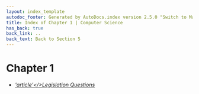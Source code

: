 ```yaml
---
layout: index_template
autodoc_footer: Generated by AutoDocs.index version 2.5.0 "Switch to Material Icons" ⓒ Starwort, 2020
title: Index of Chapter 1 | Computer Science
has_back: true
back_link: ..
back_text: Back to Section 5
---
```


# **Chapter 1**

- <a href='./legislation_questions.md'><i title='MD file' class="material-icons">'article'</>Legislation Questions</a>
